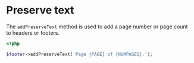 # Preserve text

The ``addPreserveText`` method is used to add a page number or page count to headers or footers.

``` php
<?php

$footer->addPreserveText('Page {PAGE} of {NUMPAGES}.');
```